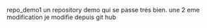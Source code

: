 repo_demo1
un repository demo qui se passe trés bien.
une 2 eme modification
je modifie depuis git hub
